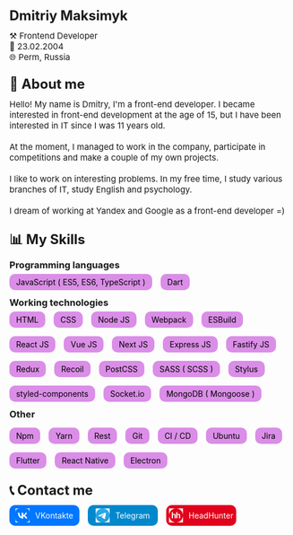 <style>
  :root {
    /* colors */
    --white: #ffffff;
    --red: #e1011c;
    --blue: #0077FF;
    --purple: #da8ee7;
    --accent: rgb(0,0,0);

    /* brandbooks color */
    --vk-bg-color: var(--blue);
    --tg-bg-color: #0088CC;
    --hh-bg-color: var(--red);

    /* any */
    --default-padding: 6px 12px;
    --default-container-bottom-padding: 24px;
    --default-gap: 15px;
  }

  a:hover {
    text-decoration: none;
    color: var(--accent);
  }

  .container {
    width: 100%;
    overflow: hidden;
    padding-top: var(--default-container-bottom-padding);
  }

  .container__social-buttons {
    margin: auto;
    display: grid;
    grid-template-columns: 125px 125px 125px;
    grid-gap: var(--default-gap);
  }

  .button {
    border-radius: 10px; 
    height: 25px;
    outline: none; 
    border: none;
    cursor: pointer;
  }

  .social__button {
    display: flex; 
    justify-content: center; 
    align-items: center;
    padding: var(--default-padding);
    width: auto !important;
    text-decoration: none;
  }

  .social__text-buttons {
    margin-left: 10px;
  }

  .vk__button {
    background: var(--vk-bg-color); 
  }

  .tg__button {
    background: var(--tg-bg-color); 
  }

  .hh__button {
    background: var(--hh-bg-color); 
  }
  
  .vk__button,
  .tg__button,
  .hh__button {
    color: var(--white); 
  }

  .header {
    padding: 0;
  }

  .text__header {
    font-size: 24px;
    margin-bottom: 12px !important;
  }

  .text__title {
    font-size: 18px;
  }

  .text__subtitle {
    font-size: 16.5px;
    padding-bottom: 6px;
  }
  
  .text__paragraph {
    font-size: 15px;
  }

  .text__header, 
  .text__title, 
  .text__subtitle {
    font-weight: bold;
  }
  
  .text__header, 
  .text__title, 
  .text__subtitle, 
  .text__paragraph {
    margin: 0;
  }

  .container__skills {
    display: flex;
    flex-wrap: wrap;
    grid-gap: var(--default-gap);
    margin-bottom: 12px;
  }

  .text__skill {
    padding: var(--default-padding);
    margin: 0;
    background: var(--purple);
    border-radius: 10px;
    color: black;
  }

  @media screen and (max-width: 545px) {
    .container__social-buttons {
      grid-template-columns: 1fr;
    }
  }

</style>

<div class="container header">
  <p class="text__header">Dmitriy Maksimyk</p>
  <p class="text__paragraph">⚒️ Frontend Developer</p>
  <p class="text__paragraph">🎂 23.02.2004</p>
  <p class="text__paragraph">🌐 Perm, Russia</p>
<div>

<div class="container about-me">
  <p class="text__header">👤 About me</p>
  <p class="text__paragraph">
  Hello! My name is Dmitry, I'm a front-end developer. I became interested in front-end development at the age of 15, but I have been interested in IT since I was 11 years old.
  <br/>
  <br/>
  At the moment, I managed to work in the company, participate in competitions and make a couple of my own projects.
  <br/>
  <br/>
  I like to work on interesting problems. In my free time, I study various branches of IT, study English and psychology.
  <br/>
  <br/>
  I dream of working at Yandex and Google as a front-end developer =)</p>
<div>

<div class="container skills">
  <p class="text__header">📊 My Skills</p>

  <p class="text__subtitle">Programming languages</p>
  <div class="container__skills">
    <div class="text__skill">JavaScript ( ES5, ES6, TypeScript )</div>
    <div class="text__skill">Dart</div>
  </div>

  <p class="text__subtitle">Working technologies</p>
  <div class="container__skills">
    <p class="text__skill">HTML</p>
    <p class="text__skill">CSS</p>
    <p class="text__skill">Node JS</p>
    <p class="text__skill">Webpack</p>
    <p class="text__skill">ESBuild</p>
    <p class="text__skill">React JS</p>
    <p class="text__skill">Vue JS</p>
    <p class="text__skill">Next JS</p>
    <p class="text__skill">Express JS</p>
    <p class="text__skill">Fastify JS</p>
    <p class="text__skill">Redux</p>
    <p class="text__skill">Recoil</p>
    <p class="text__skill">PostCSS</p>
    <p class="text__skill">SASS ( SCSS )</p>
    <p class="text__skill">Stylus</p>
    <p class="text__skill">styled-components</p>
    <p class="text__skill">Socket.io</p>
    <p class="text__skill">MongoDB ( Mongoose )</p>
  </div>

  <p class="text__subtitle" style="margin: 0; padding: 0">Other<p>
  <div class="container__skills" style="margin: 0; padding: 0">
    <p class="text__skill">Npm</p>
    <p class="text__skill">Yarn</p>
    <p class="text__skill">Rest</p>
    <p class="text__skill">Git</p>
    <p class="text__skill">CI / CD</p>
    <p class="text__skill">Ubuntu</p>
    <p class="text__skill">Jira</p>
    <p class="text__skill">Flutter</p>
    <p class="text__skill">React Native</p>
    <p class="text__skill">Electron</p>
  </div>
<div>

<div class="container contacts">
  <p class="text__header">📞 Contact me</p>
  <div class="container__social-buttons">
    <a class="button vk__button social__button social__button_margin" href="https://vk.com/id419149056" _target="blank">
      <img src="./assets/vk-logo.png" alt="" width="25px" height="25px">
      <span class="social__text-buttons">VKontakte</span>
    </a>
    <a class="button tg__button social__button social__button_margin" href="https://t.me/d_maksimyk" _target="blank">
      <img src="./assets/tg-logo.png" alt="" width="25px" height="25px">
      <span class="social__text-buttons">Telegram</span>
    </a>
    <a class="button hh__button social__button social__button_margin" href="https://perm.hh.ru/resume/f5f7a20bff0b2688420039ed1f3069454f6135" _target="blank">
      <img src="./assets/hh-logo.png" alt="" width="25px" height="25px">
      <span class="social__text-buttons">HeadHunter</span>
    </a>
  </div>
<div>

